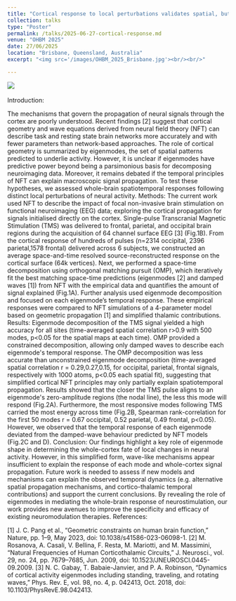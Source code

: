 ```yaml
---
title: "Cortical response to local perturbations validates spatial, but not temporal, neural field theory predictions"
collection: talks
type: "Poster"
permalink: /talks/2025-06-27-cortical-response.md
venue: "OHBM 2025"
date: 27/06/2025
location: "Brisbane, Queensland, Australia"
excerpt: "<img src='/images/OHBM_2025_Brisbane.jpg'><br/><br/>"

---
```


<img src='/images/OHBM_2025_Brisbane.jpg'><br/><br/>
Introduction:

The mechanisms that govern the propagation of neural signals through the cortex are poorly understood. Recent findings [2] suggest that cortical geometry and wave equations derived from neural field theory (NFT) can describe task and resting state brain networks more accurately and with fewer parameters than network-based approaches. The role of cortical geometry is summarized by eigenmodes, the set of spatial patterns predicted to underlie activity. However, it is unclear if eigenmodes have predictive power beyond being a parsimonious basis for decomposing neuroimaging data. Moreover, it remains debated if the temporal principles of NFT can explain macroscopic signal propagation. To test these hypotheses, we assessed whole-brain spatiotemporal responses following distinct local perturbations of neural activity.
Methods:
The current work used NFT to describe the impact of focal non-invasive brain stimulation on functional neuroimaging (EEG) data; exploring the cortical propagation for signals initialised directly on the cortex. Single-pulse Transcranial Magnetic Stimulation (TMS) was delivered to frontal, parietal, and occipital brain regions during the acquisition of 64 channel surface EEG [3] (Fig.1B).
From the cortical response of hundreds of pulses (n=2314 occipital, 2396 parietal,1578 frontal) delivered across 6 subjects, we constructed an average space-and-time resolved source-reconstructed response on the cortical surface (64k vertices).  Next, we performed a space-time decomposition using orthogonal matching pursuit (OMP), which iteratively fit the best matching space-time predictions (eigenmodes [2] and damped waves [1]) from NFT with the empirical data and quantifies the amount of signal explained (Fig.1A). Further analysis used eigenmode decomposition and focused on each eigenmode’s temporal response. These empirical responses were compared to NFT simulations of a 4-parameter model based on geometric propagation [1] and simplified thalamic contributions.
Results:
Eigenmode decomposition of the TMS signal yielded a high accuracy for all sites (time-averaged spatial correlation r>0.9 with 500 modes, p<0.05 for the spatial maps at each time). OMP provided a constrained decomposition, allowing only damped waves to describe each eigenmode's temporal response. The OMP decomposition was less accurate than unconstrained eigenmode decomposition (time-averaged spatial correlation r = 0.29,0.27,0.15, for occipital, parietal, frontal signals, respectively with 1000 atoms, p<0.05 each spatial fit), suggesting that simplified cortical NFT principles may only partially explain spatiotemporal propagation. 
Results showed that the closer the TMS pulse aligns to an eigenmode's zero-amplitude regions (the nodal line), the less this mode will respond (Fig.2A). Furthermore, the most responsive modes following TMS carried the most energy across time (Fig.2B, Spearman rank-correlation for the first 50 modes r = 0.67 occipital, 0.52 parietal, 0.49 frontal, p<0.05). However, we observed that the temporal response of each eigenmode deviated from the damped-wave behaviour predicted by NFT models (Fig.2C and D).
Conclusion:
Our findings highlight a key role of eigenmode shape in determining the whole-cortex fate of local changes in neural activity. However, in this simplified form, wave-like mechanisms appear insufficient to explain the response of each mode and whole-cortex signal propagation. Future work is needed to assess if new models and mechanisms can explain the observed temporal dynamics (e.g. alternative spatial propagation mechanisms, and cortico-thalamic temporal contributions) and support the current conclusions. By revealing the role of eigenmodes in mediating the whole-brain response of neurostimulation, our work provides new avenues to improve the specificity and efficacy of existing neuromodulation therapies.
References: 

[1]	J. C. Pang et al., “Geometric constraints on human brain function,” Nature, pp. 1–9, May 2023, doi: 10.1038/s41586-023-06098-1.
[2]	M. Rosanova, A. Casali, V. Bellina, F. Resta, M. Mariotti, and M. Massimini, “Natural Frequencies of Human Corticothalamic Circuits,” J. Neurosci., vol. 29, no. 24, pp. 7679–7685, Jun. 2009, doi: 10.1523/JNEUROSCI.0445-09.2009.
[3]	N. C. Gabay, T. Babaie-Janvier, and P. A. Robinson, “Dynamics of cortical activity eigenmodes including standing, traveling, and rotating waves,” Phys. Rev. E, vol. 98, no. 4, p. 042413, Oct. 2018, doi: 10.1103/PhysRevE.98.042413.
